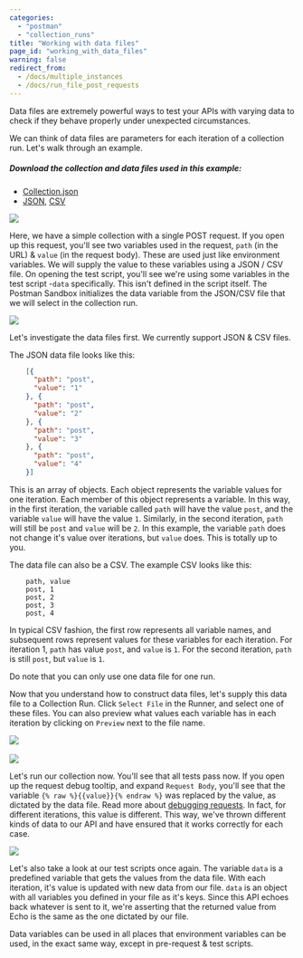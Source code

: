 ```yaml
---
categories:
  - "postman"
  - "collection_runs"
title: "Working with data files"
page_id: "working_with_data_files"
warning: false
redirect_from:
  - /docs/multiple_instances
  - /docs/run_file_post_requests
---
```


Data files are extremely powerful ways to test your APIs with varying data to check if they behave properly under unexpected circumstances.

We can think of data files are parameters for each iteration of a collection run. Let's walk through an example.

##### Download the collection and data files used in this example:

   *   [Collection.json](https://s3.amazonaws.com/postman-static-getpostman-com/postman-docs/58533790.json)
   *   [JSON](https://s3.amazonaws.com/postman-static-getpostman-com/postman-docs/58702589.json), [CSV](https://s3.amazonaws.com/postman-static-getpostman-com/postman-docs/58702574.csv)

![](https://s3.amazonaws.com/postman-static-getpostman-com/postman-docs/58702680.png)

Here, we have a simple collection with a single POST request. If you open up this request, you'll see two variables used in the request, `path` (in the URL) & `value` (in the request body). These are used just like environment variables. We will supply the value to these variables using a JSON / CSV file. On opening the test script, you'll see we're using some variables in the test script -`data` specifically. This isn't defined in the script itself. The Postman Sandbox initializes the data variable from the JSON/CSV file that we will select in the collection run.

![](https://s3.amazonaws.com/postman-static-getpostman-com/postman-docs/58702722.png)

Let's investigate the data files first. We currently support JSON & CSV files.

The JSON data file looks like this:

```json
    [{
      "path": "post",
      "value": "1"
    }, {
      "path": "post",
      "value": "2"
    }, {
      "path": "post",
      "value": "3"
    }, {
      "path": "post",
      "value": "4"
    }]
```

This is an array of objects. Each object represents the variable values for one iteration. Each member of this object represents a variable. In this way, in the first iteration, the variable called `path` will have the value `post`, and the variable `value` will have the value `1`. Similarly, in the second iteration, `path` will still be `post` and `value` will be `2`. In this example, the variable `path` does not change it's value over iterations, but `value` does. This is totally up to you.

The data file can also be a CSV. The example CSV looks like this:

```
    path, value
    post, 1
    post, 2
    post, 3
    post, 4
```

In typical CSV fashion, the first row represents all variable names, and subsequent rows represent values for these variables for each iteration. For iteration 1, `path` has value `post`, and `value` is `1`. For the second iteration, `path` is still `post`, but `value` is `1`.

Do note that you can only use one data file for one run.

Now that you understand how to construct data files, let's supply this data file to a Collection Run. Click `Select File` in the Runner, and select one of these files. You can also preview what values each variable has in each iteration by clicking on `Preview` next to the file name.

![](https://s3.amazonaws.com/postman-static-getpostman-com/postman-docs/58702694.png)             

![](https://s3.amazonaws.com/postman-static-getpostman-com/postman-docs/58703253.png)

Let's run our collection now. You'll see that all tests pass now. If you open up the request debug tooltip, and expand `Request Body`, you'll see that the variable `{% raw %}{{value}}{% endraw %}` was replaced by the value, as dictated by the data file. Read more about [debugging requests](/docs/postman/collection_runs/debugging_a_collection_run). In fact, for different iterations, this value is different. This way, we've thrown different kinds of data to our API and have ensured that it works correctly for each case.

![](https://s3.amazonaws.com/postman-static-getpostman-com/postman-docs/58702708.png)

Let's also take a look at our test scripts once again. The variable `data` is a predefined variable that gets the values from the data file. With each iteration, it's value is updated with new data from our file. `data` is an object with all variables you defined in your file as it's keys. Since this API echoes back whatever is sent to it, we're asserting that the returned value from Echo is the same as the one dictated by our file.

Data variables can be used in all places that environment variables can be used, in the exact same way, except in pre-request & test scripts.
